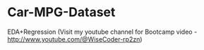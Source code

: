 # Car-MPG-Dataset
EDA+Regression (Visit my youtube channel for Bootcamp video - http://www.youtube.com/@WiseCoder-rp2zn)
